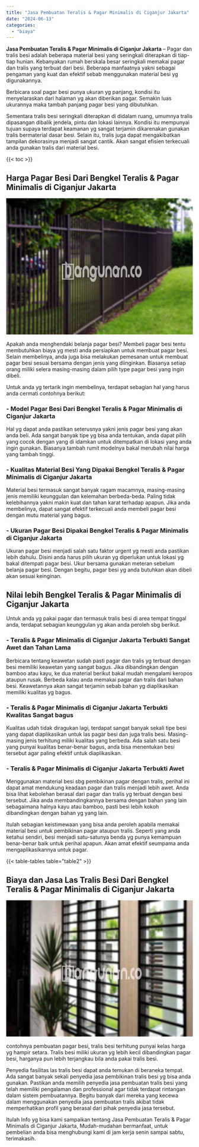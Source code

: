 ```yaml
---
title: "Jasa Pembuatan Teralis & Pagar Minimalis di Ciganjur Jakarta"
date: "2024-06-13"
categories: 
  - "biaya"
---
```


**Jasa Pembuatan Teralis & Pagar Minimalis di Ciganjur Jakarta** – Pagar dan tralis besi adalah beberapa material besi yang seringkali diterapkan di tiap-tiap hunian. Kebanyakan rumah berskala besar seringkali memakai pagar dan tralis yang terbuat dari besi. Beberapa manfaatnya yakni sebagai pengaman yang kuat dan efektif sebab menggunakan material besi yg digunakannya.

Berbicara soal pagar besi punya ukuran yg panjang, kondisi itu menyelaraskan dari halaman yg akan diberikan pagar. Semakin luas ukurannya maka tambah panjang pagar besi yang dibutuhkan.

Sementara tralis besi seringkali diterapkan di didalam ruang, umumnya tralis dipasangan dibalik jendela, pintu dan lokasi lainnya. Kondisi itu mempunyai tujuan supaya terdapat keamanan yg sangat terjamin dikarenakan gunakan tralis bermaterial dasar besi. Selain itu, tralis juga dapat mengakibatkan tampilan dekorasinya menjadi sangat cantik. Akan sangat efisien terkecuali anda gunakan tralis dari material besi.

{{< toc >}}

## Harga Pagar Besi Dari Bengkel Teralis & Pagar Minimalis di Ciganjur Jakarta

![Jasa Pembuatan Teralis & Pagar Minimalis di Ciganjur Jakarta](/images/pagar-minimalis-murah-45.png)

Apakah anda menghendaki belanja pagar besi? Membeli pagar besi tentu membutuhkan biaya yg mesti anda persiapkan untuk membuat pagar besi. Selain membelinya, anda juga bisa melakukan pemesanan untuk membuat pagar besi sesuai bersama dengan jenis yang diinginkan. Biasanya setiap orang miliki selera masing-masing dalam pilih type pagar besi yang ingin dibeli.

Untuk anda yg tertarik ingin membelinya, terdapat sebagian hal yang harus anda cermati contohnya berikut:
### \- Model Pagar Besi Dari Bengkel Teralis & Pagar Minimalis di Ciganjur Jakarta

Hal yg dapat anda pastikan seterusnya yakni jenis pagar besi yang akan anda beli. Ada sangat banyak tipe yg bisa anda tentukan, anda dapat pilih yang cocok dengan yang di idamkan untuk ditempatkan di lokasi yang anda ingin gunakan. Biasanya tambah rumit modelnya bakal merubah nilai harga yang tambah tinggi.

### \- Kualitas Material Besi Yang Dipakai Bengkel Teralis & Pagar Minimalis di Ciganjur Jakarta

Material besi termasuk sangat banyak ragam macamnya, masing-masing jenis memiliki keunggulan dan kelemahan berbeda-beda. Paling tidak kelebihannya yakni makin kuat dan tahan karat terhadap apapun. Jika anda membelinya, dapat sangat efektif terkecuali anda membeli pagar besi dengan mutu material yang bagus.

### \- Ukuran Pagar Besi Dipakai Bengkel Teralis & Pagar Minimalis di Ciganjur Jakarta

Ukuran pagar besi menjadi salah satu faktor urgent yg mesti anda pastikan lebih dahulu. Disini anda harus pilih ukuran yg diperlukan untuk lokasi yg bakal ditempati pagar besi. Ukur bersama gunakan meteran sebelum belanja pagar besi. Dengan begitu, pagar besi yg anda butuhkan akan dibeli akan sesuai keinginan.

## Nilai lebih Bengkel Teralis & Pagar Minimalis di Ciganjur Jakarta

Untuk anda yg pakai pagar dan termasuk tralis besi di area tempat tinggal anda, terdapat sebagian keunggulan yg akan anda peroleh sbg berikut.

### \- Teralis & Pagar Minimalis di Ciganjur Jakarta Terbukti Sangat Awet dan Tahan Lama

Berbicara tentang keawetan sudah pasti pagar dan tralis yg terbuat dengan besi memiliki keawetan yang sangat bagus. Jika dibandingkan dengan bamboo atau kayu, ke dua material berikut bakal mudah mengalami keropos ataupun rusak. Berbeda kalau anda memakai pagar dan tralis dari bahan besi. Keawetannya akan sangat terjamin sebab bahan yg diaplikasikan memiliki kualitas yg bagus.

### \- Teralis & Pagar Minimalis di Ciganjur Jakarta Terbukti Kwalitas Sangat bagus

Kualitas udah tidak diragukan lagi, terdapat sangat banyak sekali tipe besi yang dapat diaplikasikan untuk las pagar besi dan juga tralis besi. Masing-masing jenis terhitung miliki kualitas yang berbeda. Ada salah satu besi yang punyai kualitas benar-benar bagus, anda bisa menentukan besi tersebut agar paling efektif untuk diaplikasikan.

### \- Teralis & Pagar Minimalis di Ciganjur Jakarta Terbukti Awet

Menggunakan material besi sbg pembikinan pagar dengan tralis, perihal ini dapat amat mendukung keadaan pagar dan tralis menjadi lebih awet. Anda bisa lihat kebolehan berasal dari pagar dan tralis yg terbuat dengan besi tersebut. Jika anda membandingkannya bersama dengan bahan yang lain sebagaimana halnya kayu atau bamboo, pasti besi lebih kokoh dibandingkan dengan bahan yg yang lain.

Itulah sebagian keistimewaan yang bisa anda peroleh apabila memakai material besi untuk pembikinan pagar ataupun tralis. Seperti yang anda ketahui sendiri, besi menjadi satu-satunya benda yg punya kemampuan benar-benar baik untuk perihal apapun. Akan amat efektif seumpama anda mengaplikasikannya untuk pagar.

{{< table-tables table="table2" >}}

## Biaya dan Jasa Las Tralis Besi Dari Bengkel Teralis & Pagar Minimalis di Ciganjur Jakarta

![Jasa Pembuatan Teralis & Pagar Minimalis di Ciganjur Jakarta](/images/teralis-minimalis-murah-24.png)

contohnya pembuatan pagar besi, tralis besi terhitung punyai kelas harga yg hampir setara. Tralis besi miliki ukuran yg lebih kecil dibandingkan pagar besi, harganya pun lebih terjangkau bila anda pakai tralis besi.

Penyedia fasilitas las tralis besi dapat anda temukan di beraneka tempat. Ada sangat banyak sekali penyedia jasa pembikinan tralis besi yg bisa anda gunakan. Pastikan anda memilih penyedia jasa pembuatan tralis besi yang telah memiliki pengalaman dan professional agar tidak terdapat rintangan dalam sistem pembuatannya. Begitu banyak dari mereka yang kecewa dalam menggunakan penyedia jasa pembuatan tralis akibat tidak memperhatikan profil yang berasal dari pihak penyedia jasa tersebut.

Itulah Info yg bisa kami sampaikan tentang Jasa Pembuatan Teralis & Pagar Minimalis di Ciganjur Jakarta, Mudah-mudahan bermanfaat, untuk pembelian anda bisa menghubungi kami di jam kerja senin sampai sabtu, terimakasih.
